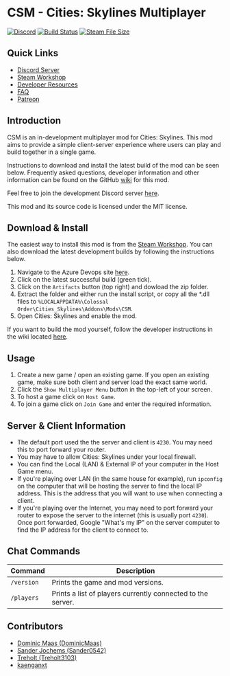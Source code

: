 # CSM - Cities: Skylines Multiplayer

[![Discord](https://img.shields.io/discord/508902220943851522.svg)](https://discord.gg/RjACPhd)
[![Build Status](https://dev.azure.com/gridentertainment/Tango/_apis/build/status/Tango%20-%20Continuous%20Integration)](https://dev.azure.com/gridentertainment/Tango/_build?definitionId=11)
[![Steam File Size](https://img.shields.io/steam/size/1558438291.svg)](https://steamcommunity.com/sharedfiles/filedetails/?id=1558438291)

## Quick Links

- [Discord Server](https://discord.gg/RjACPhd)
- [Steam Workshop](https://steamcommunity.com/sharedfiles/filedetails/?id=1558438291)
- [Developer Resources](https://github.com/DominicMaas/Tango/wiki/Developer-Resources)
- [FAQ](https://github.com/DominicMaas/Tango/wiki/Frequently-Asked-Questions)
- [Patreon](https://www.patreon.com/CSM_MultiplayerMod)

## Introduction
CSM is an in-development multiplayer mod for Cities: Skylines. This mod aims to provide a simple client-server experience where users can play and build together in a single game.

Instructions to download and install the latest build of the mod can be seen below. Frequently asked questions, developer information and other information can be found on the GitHub [wiki](https://github.com/DominicMaas/Tango/wiki) for this mod.

Feel free to join the development Discord server [here](https://discord.gg/RjACPhd).

This mod and its source code is licensed under the MIT license.

## Download & Install
 
The easiest way to install this mod is from the [Steam Workshop](https://steamcommunity.com/sharedfiles/filedetails/?id=1558438291). You can also download the latest development builds by following the instructions below.
 
1. Navigate to the Azure Devops site [here](https://dev.azure.com/gridentertainment/Tango/_build?definitionId=11).
2. Click on the latest successful build (green tick).
3. Click on the `Artifacts` button (top right) and dowload the zip folder.
4. Extract the folder and either run the install script, or copy all the *.dll files to `%LOCALAPPDATA%\Colossal Order\Cities_Skylines\Addons\Mods\CSM`.
5. Open Cities: Skylines and enable the mod.

If you want to build the mod yourself, follow the developer instructions in the wiki located [here](https://github.com/DominicMaas/Tango/wiki/Developer-Resources).

## Usage

1. Create a new game / open an existing game. If you open an existing game, make sure both client and server load the exact same world.
2. Click the `Show Multiplayer Menu` button in the top-left of your screen.
3. To host a game click on `Host Game`.
4. To join a game click on `Join Game` and enter the required information.

## Server & Client Information

* The default port used the the server and client is `4230`. You may need this to port forward your router.
* You may have to allow Cities: Skylines under your local firewall.
* You can find the Local (LAN) & External IP of your computer in the Host Game menu.
* If you're playing over LAN (in the same house for example), run `ipconfig` on the computer that will be hosting the server to find the local IP address. This is the address that you will want to use when connecting a client.
* If you're playing over the Internet, you may need to port forward your router to expose the server to the internet (this is usually port `4230`). Once port forwarded, Google "What's my IP" on the server computer to find the IP address for the client to connect to.

## Chat Commands

|Command|Description|
|---|---|
|`/version`|Prints the game and mod versions.|
|`/players`|Prints a list of players currently connected to the server.|

## Contributors
- [Dominic Maas (DominicMaas)](https://github.com/DominicMaas)
- [Sander Jochems (Sander0542)](https://github.com/Sander0542)
- [Treholt (Treholt3103)](https://github.com/Treholt3103)
- [kaenganxt](https://github.com/kaenganxt)
